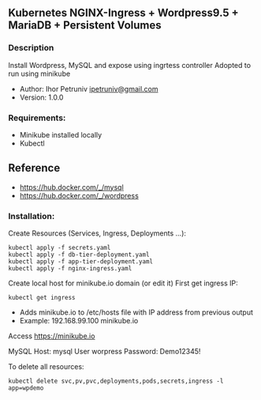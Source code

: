 ## Kubernetes NGINX-Ingress + Wordpress9.5 + MariaDB + Persistent Volumes

### Description

Install Wordpress, MySQL and expose using ingrtess controller
Adopted to run using minikube

- Author: Ihor Petruniv <ipetruniv@gmail.com>
- Version: 1.0.0

### Requirements:

- Minikube installed locally
- Kubectl

## Reference

- https://hub.docker.com/_/mysql
- https://hub.docker.com/_/wordpress

### Installation:


Create Resources (Services, Ingress, Deployments ...):

```
kubectl apply -f secrets.yaml
kubectl apply -f db-tier-deployment.yaml
kubectl apply -f app-tier-deployment.yaml
kubectl apply -f nginx-ingress.yaml
```

Create local host for minikube.io domain (or edit it)
First get ingress IP:
```
kubectl get ingress
```

- Adds minikube.io to /etc/hosts file with IP address from previous output
- Example: 192.168.99.100  minikube.io


Access https://minikube.io

MySQL
Host: mysql
User worpress
Password: Demo12345!


To delete all resources:

```
kubectl delete svc,pv,pvc,deployments,pods,secrets,ingress -l app=wpdemo
```

